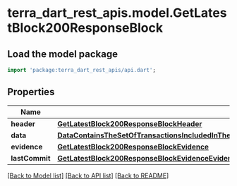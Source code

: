 # terra_dart_rest_apis.model.GetLatestBlock200ResponseBlock

## Load the model package
```dart
import 'package:terra_dart_rest_apis/api.dart';
```

## Properties
Name | Type | Description | Notes
------------ | ------------- | ------------- | -------------
**header** | [**GetLatestBlock200ResponseBlockHeader**](GetLatestBlock200ResponseBlockHeader.md) |  | [optional] 
**data** | [**DataContainsTheSetOfTransactionsIncludedInTheBlock**](DataContainsTheSetOfTransactionsIncludedInTheBlock.md) |  | [optional] 
**evidence** | [**GetLatestBlock200ResponseBlockEvidence**](GetLatestBlock200ResponseBlockEvidence.md) |  | [optional] 
**lastCommit** | [**GetLatestBlock200ResponseBlockEvidenceEvidenceInnerLightClientAttackEvidenceConflictingBlockSignedHeaderCommit**](GetLatestBlock200ResponseBlockEvidenceEvidenceInnerLightClientAttackEvidenceConflictingBlockSignedHeaderCommit.md) |  | [optional] 

[[Back to Model list]](../README.md#documentation-for-models) [[Back to API list]](../README.md#documentation-for-api-endpoints) [[Back to README]](../README.md)


